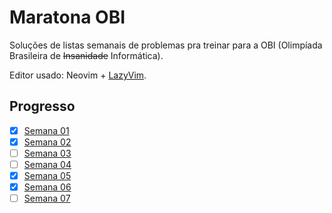 # Maratona OBI

Soluções de listas semanais de problemas pra treinar para a OBI (Olimpíada Brasileira de ~~Insanidade~~ Informática).

Editor usado: Neovim + [LazyVim](https://github.com/LazyVim/LazyVim).

## Progresso
- [x] [Semana 01](semana01/)
- [x] [Semana 02](semana02/)
- [ ] [Semana 03](semana03/)
- [ ] [Semana 04](semana04/)
- [x] [Semana 05](semana05/)
- [x] [Semana 06](semana06/)
- [ ] [Semana 07](semana07/)

